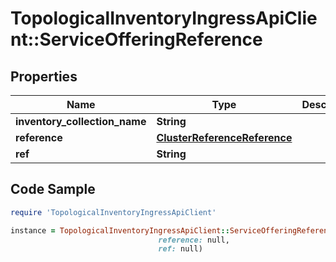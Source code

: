 # TopologicalInventoryIngressApiClient::ServiceOfferingReference

## Properties

Name | Type | Description | Notes
------------ | ------------- | ------------- | -------------
**inventory_collection_name** | **String** |  | 
**reference** | [**ClusterReferenceReference**](ClusterReferenceReference.md) |  | 
**ref** | **String** |  | 

## Code Sample

```ruby
require 'TopologicalInventoryIngressApiClient'

instance = TopologicalInventoryIngressApiClient::ServiceOfferingReference.new(inventory_collection_name: null,
                                 reference: null,
                                 ref: null)
```


